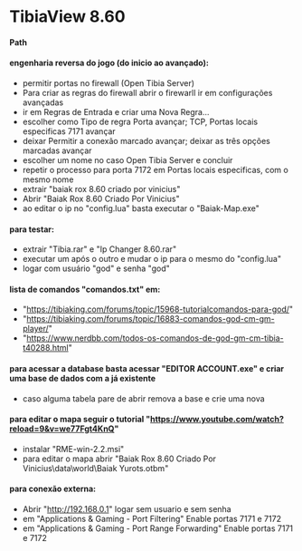 # TibiaView 8.60

#### Path

#### engenharia reversa do jogo (do inicio ao avançado):
- permitir portas no firewall (Open Tibia Server)
- Para criar as regras do firewall abrir o firewarll ir em configurações avançadas
- ir em Regras de Entrada e criar uma Nova Regra...
- escolher como Tipo de regra Porta avançar; TCP, Portas locais especificas 7171 avançar
- deixar Permitir a conexão marcado avançar; deixar as três opções marcadas avançar
- escolher um nome no caso Open Tibia Server e concluir
- repetir o processo para porta 7172 em Portas locais especificas, com o mesmo nome
- extrair "baiak rox 8.60 criado por vinicius"
- Abrir "Baiak Rox 8.60 Criado Por Vinicius"
- ao editar o ip no "config.lua" basta executar o "Baiak-Map.exe"

#### para testar:
- extrair "Tibia.rar" e "Ip Changer 8.60.rar"
- executar um após o outro e mudar o ip para o mesmo do "config.lua"
- logar com usuário "god" e senha "god"

#### lista de comandos "comandos.txt" em:
- "https://tibiaking.com/forums/topic/15968-tutorialcomandos-para-god/"
- "https://tibiaking.com/forums/topic/16883-comandos-god-cm-gm-player/"
- "https://www.nerdbb.com/todos-os-comandos-de-god-gm-cm-tibia-t40288.html"

#### para acessar a database basta acessar "EDITOR ACCOUNT.exe" e criar uma base de dados com a já existente
- caso alguma tabela pare de abrir remova a base e crie uma nova

#### para editar o mapa seguir o tutorial "https://www.youtube.com/watch?reload=9&v=we77Fgt4KnQ"
- instalar "RME-win-2.2.msi"
- para editar o mapa abrir "Baiak Rox 8.60 Criado Por Vinicius\data\world\Baiak Yurots.otbm"

#### para conexão externa:
- Abrir "http://192.168.0.1" logar sem usuario e sem senha
- em "Applications & Gaming - Port Filtering" Enable portas 7171 e 7172
- em "Applications & Gaming - Port Range Forwarding" Enable portas 7171 e 7172
